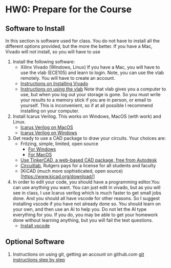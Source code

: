 # HW0: Prepare for the Course

## Software to Install

In this section is software used for class. You do not have to install all the different options provided, but the more the better.
If you have a Mac, Vivado will not install, so you will have to use

1. Install the following software:
   - Xilinx Vivado (Windows, Linux) If you have a Mac, you will have to use the vlab (ECE105) and learn to login. Note, you can use the vlab remotely. You will have to create an account.
   - [Instructions on Installing Vivado](https://rutgers.box.com/s/oefc0asy9xekwxs947kdoisw8hq9ja5f)
   - [Instructions on using the vlab](https://vlab.rutgers.edu/)
      Note that vlab gives you a computer to use, but when you log out your storage is gone. So you must write your results to a memory stick if you are in person, or email to yourself. This is inconvenient, so if at all possible I recommend installing on your computer.
1. Install Icarus Verilog. This works on Windows, MacOS (with work)
 and Linux.
   - [Icarus Verilog on MacOS](https://ee.sonoma.edu/current-students/resources/how-install-icarus-and-gtkwave-mac)
   - [Icarus Verilog on Windows](https://bleyer.org/icarus/)
1. Get ready to use a CAD package to draw your circuits. Your choices are:
   - Fritzing, simple, limited, open source
      - [For Windows](https://github.com/RU-ECE/ECE231-DigitalLogicDesign/blob/main/hw/HW0_PrepareCourse.md)
      - [For MacOS](https://rutgers.box.com/s/gvhypglldi0fq2cbpvcahmgwdjzzb417)
   - [Use TinkerCAD, a web-based CAD package, free from Autodesk](https://www.tinkercad.com/)
   - [Circuitlab](https://www.circuitlab.com/), Rutgers pays for a license for all students and faculty
   - [KiCAD (much more sophisticated, open source)[https://www.kicad.org/download/]
1. In order to edit your code, you should have a programming editor.You can use anything you want. You can just edit in vivado, but as you will see in class, I use Icarus verilog which is much faster to get small jobs done. And you should all have vscode for other reasons. So I suggest installing vscode if you have not already done so. You should learn on your own, and then use an AI to help you. Do not let the AI type everything for you. If you do, you may be able to get your homework done without learning anything, but you will fail the test questions.
   - [Install vscode](https://code.visualstudio.com/download)

## Optional Software

1. Instructions on using git, getting an account on github.com
  [git instructions step by step](http://bit.ly/4n4uLSf)
